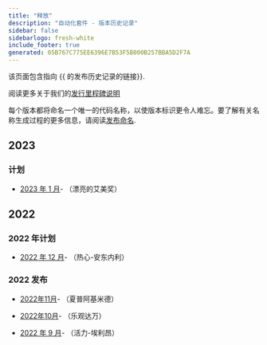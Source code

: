 ```yaml
---
title: "释放"
description: "自动化套件 - 版本历史记录"
sidebar: false
sidebarlogo: fresh-white
include_footer: true
generated: 05B767C775EE6396E7B53F5B000B257BBA5D2F7A
---
```


该页面包含指向 {{ 的发布历史记录的链接<product-name>}}.

阅读更多关于我们的[发行里程碑说明](/zh-hans/releases/milestones)

每个版本都将命名一个唯一的代码名称，以使版本标识更令人难忘。要了解有关名称生成过程的更多信息，请阅读[发布命名](/zh-hans/releases/naming).

## 2023

### 计划

- [2023 年 1 月](/zh-hans/releases/january-2023)- （漂亮的艾美奖）

## 2022

### 2022 年计划

- [2022 年 12 月](/zh-hans/releases/december-2022)- （热心-安东内利）

### 2022 发布

- [2022年11月](/zh-hans/releases/november-2022)- （夏普阿基米德）

- [2022年10月](/zh-hans/releases/october-2022)- （乐观达万）

- [2022 年 9 月](/zh-hans/releases/september-2022)- （活力-埃利昂）
